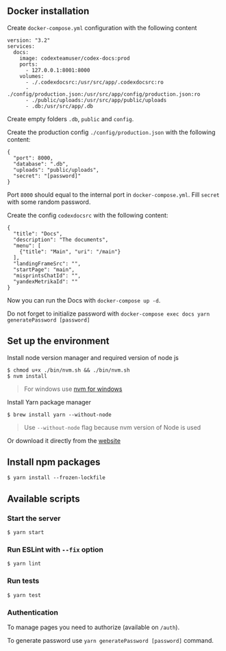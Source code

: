 ## Docker installation

Create `docker-compose.yml` configuration with the following content
```
version: "3.2"
services:
  docs:
    image: codexteamuser/codex-docs:prod
    ports:
      - 127.0.0.1:8001:8000
    volumes:
      - ./.codexdocsrc:/usr/src/app/.codexdocsrc:ro
      - ./config/production.json:/usr/src/app/config/production.json:ro
      - ./public/uploads:/usr/src/app/public/uploads
      - .db:/usr/src/app/.db
```

Create empty folders `.db`, `public` and `config`.

Create the production config `./config/production.json`  with the following content:
```
{
  "port": 8000,
  "database": ".db",
  "uploads": "public/uploads",
  "secret": "[password]"
}
```

Port `8000` should equal to the internal port in `docker-compose.yml`. Fill `secret` with some random password.

Create the config `codexdocsrc`  with the following content:
```
{
  "title": "Docs",
  "description": "The documents",
  "menu": [
    {"title": "Main", "uri": "/main"}
  ],
  "landingFrameSrc": "",
  "startPage": "main",
  "misprintsChatId": "",
  "yandexMetrikaId": ""
}
```

Now you can run the Docs with `docker-compose up -d`.

Do not forget to initialize password with `docker-compose exec docs yarn generatePassword [password]`

## Set up the environment

Install node version manager and required version of node js
```
$ chmod u+x ./bin/nvm.sh && ./bin/nvm.sh
$ nvm install
```

> For windows use [nvm for windows](https://github.com/coreybutler/nvm-windows)

Install Yarn package manager
```
$ brew install yarn --without-node
```

> Use `--without-node` flag  because nvm version of Node is used

Or download it directly from the [website](https://yarnpkg.com/en/docs/install)

## Install npm packages

```
$ yarn install --frozen-lockfile
```

## Available scripts

### Start the server

```
$ yarn start
```

### Run ESLint with `--fix` option

```
$ yarn lint
```

### Run tests

```
$ yarn test
```

### Authentication

To manage pages you need to authorize (available on `/auth`).

To generate password use `yarn generatePassword [password]` command.
